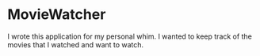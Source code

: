 # MovieWatcher
I wrote this application for my personal whim. I wanted to keep track of the movies that I watched and want to watch.


